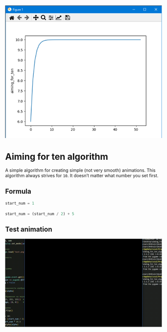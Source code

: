 ![alt text](algo.bmp "Title")

# Aiming for ten algorithm

A simple algorithm for creating simple (not very smooth) animations. This algorithm always strives for `10`. It doesn’t matter what number you set first.

## Formula

```python
start_num = 1

start_num = (start_num / 2) + 5
```

## Test animation
![Alt Text](anim.gif)